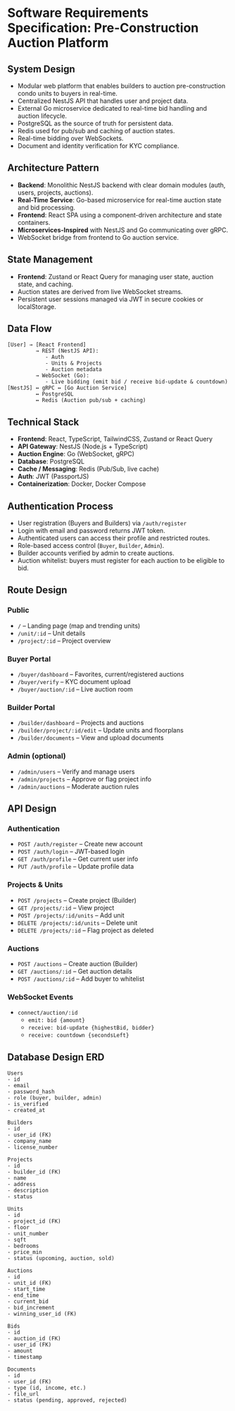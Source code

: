 
# Software Requirements Specification: Pre-Construction Auction Platform

## System Design

- Modular web platform that enables builders to auction pre-construction condo units to buyers in real-time.
- Centralized NestJS API that handles user and project data.
- External Go microservice dedicated to real-time bid handling and auction lifecycle.
- PostgreSQL as the source of truth for persistent data.
- Redis used for pub/sub and caching of auction states.
- Real-time bidding over WebSockets.
- Document and identity verification for KYC compliance.

## Architecture Pattern

- **Backend**: Monolithic NestJS backend with clear domain modules (auth, users, projects, auctions).
- **Real-Time Service**: Go-based microservice for real-time auction state and bid processing.
- **Frontend**: React SPA using a component-driven architecture and state containers.
- **Microservices-Inspired** with NestJS and Go communicating over gRPC.
- WebSocket bridge from frontend to Go auction service.

## State Management

- **Frontend**: Zustand or React Query for managing user state, auction state, and caching.
- Auction states are derived from live WebSocket streams.
- Persistent user sessions managed via JWT in secure cookies or localStorage.

## Data Flow

```
[User] → [React Frontend]
         → REST (NestJS API):
            - Auth
            - Units & Projects
            - Auction metadata
         → WebSocket (Go):
            - Live bidding (emit bid / receive bid-update & countdown)
[NestJS] ↔ gRPC ↔ [Go Auction Service]
         ↔ PostgreSQL
         ↔ Redis (Auction pub/sub + caching)
```

## Technical Stack

- **Frontend**: React, TypeScript, TailwindCSS, Zustand or React Query
- **API Gateway**: NestJS (Node.js + TypeScript)
- **Auction Engine**: Go (WebSocket, gRPC)
- **Database**: PostgreSQL
- **Cache / Messaging**: Redis (Pub/Sub, live cache)
- **Auth**: JWT (PassportJS)
- **Containerization**: Docker, Docker Compose

## Authentication Process

- User registration (Buyers and Builders) via `/auth/register`
- Login with email and password returns JWT token.
- Authenticated users can access their profile and restricted routes.
- Role-based access control (`Buyer`, `Builder`, `Admin`).
- Builder accounts verified by admin to create auctions.
- Auction whitelist: buyers must register for each auction to be eligible to bid.

## Route Design

### Public
- `/` – Landing page (map and trending units)
- `/unit/:id` – Unit details
- `/project/:id` – Project overview

### Buyer Portal
- `/buyer/dashboard` – Favorites, current/registered auctions
- `/buyer/verify` – KYC document upload
- `/buyer/auction/:id` – Live auction room

### Builder Portal
- `/builder/dashboard` – Projects and auctions
- `/builder/project/:id/edit` – Update units and floorplans
- `/builder/documents` – View and upload documents

### Admin (optional)
- `/admin/users` – Verify and manage users
- `/admin/projects` – Approve or flag project info
- `/admin/auctions` – Moderate auction rules

## API Design

### Authentication
- `POST /auth/register` – Create new account
- `POST /auth/login` – JWT-based login
- `GET /auth/profile` – Get current user info
- `PUT /auth/profile` – Update profile data

### Projects & Units
- `POST /projects` – Create project (Builder)
- `GET /projects/:id` – View project
- `POST /projects/:id/units` – Add unit
- `DELETE /projects/:id/units` – Delete unit
- `DELETE /projects/:id` – Flag project as deleted

### Auctions
- `POST /auctions` – Create auction (Builder)
- `GET /auctions/:id` – Get auction details
- `POST /auctions/:id` – Add buyer to whitelist

### WebSocket Events
- `connect/auction/:id`
  - `emit: bid {amount}`
  - `receive: bid-update {highestBid, bidder}`
  - `receive: countdown {secondsLeft}`

## Database Design ERD

```
Users
- id
- email
- password_hash
- role (buyer, builder, admin)
- is_verified
- created_at

Builders
- id
- user_id (FK)
- company_name
- license_number

Projects
- id
- builder_id (FK)
- name
- address
- description
- status

Units
- id
- project_id (FK)
- floor
- unit_number
- sqft
- bedrooms
- price_min
- status (upcoming, auction, sold)

Auctions
- id
- unit_id (FK)
- start_time
- end_time
- current_bid
- bid_increment
- winning_user_id (FK)

Bids
- id
- auction_id (FK)
- user_id (FK)
- amount
- timestamp

Documents
- id
- user_id (FK)
- type (id, income, etc.)
- file_url
- status (pending, approved, rejected)
```
